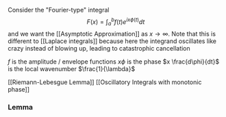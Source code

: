 Consider the "Fourier-type" integral
$$
F(x)=\int_{a}^{b}f(t)e^{ix\phi(t)}dt
$$
and we want the [[Asymptotic Approximation]] as $x\to \infty$.
Note that this is different to [[Laplace integrals]] because here the integrand oscillates like crazy instead of blowing up, leading to catastrophic cancellation

$f$ is the amplitude / envelope functions
$x\phi$ is the phase
$x \frac{d\phi}{dt}$ is the local wavenumber $\frac{1}{\lambda}$

[[Riemann-Lebesgue Lemma]]
[[Oscillatory Integrals with monotonic phase]]
### Lemma
